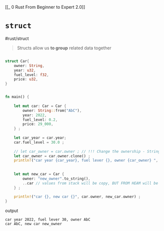 [[_ 0 Rust From Beginner to Expert 2.0]]


# `struct`
#rust/struct 
>
> Structs allow us **to group** related data together
>  

```rust

struct Car{
    owner: String,
    year: u32,
    fuel_level: f32,
    price: u32,
} 


fn main() {
   
    let mut car: Car = Car {
        owner: String::from("AbC"),
        year: 2022,
        fuel_level: 0.2,
        price: 29_000,
    } ;
    
    let car_year = car.year;
    car.fuel_level = 30.0 ;
    
    // let car_owner = car.owner ; // !!! Change the ownership - String is on the heap !!!!!!
    let car_owner = car.owner.clone() ;
    println!("car year {car_year}, fuel lever {}, owner {car_owner} ", car.fuel_level) ;
    
    
    let mut new_car = Car {
        owner: "new_owner".to_string(),
        ..car // values from stack will be copy, BUT FROM HEAM will be borrowed!! 
    } ;
    
    println!("car {}, new car {}", car.owner, new_car.owner) ;
}
```
output
```
car year 2022, fuel lever 30, owner AbC 
car AbC, new car new_owner
```



















